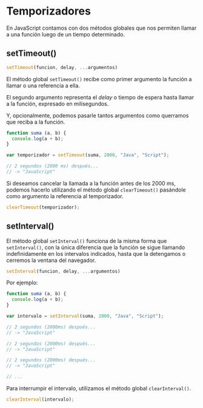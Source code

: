 # Temporizadores

En JavaScript contamos con dos métodos globales que nos permiten llamar a una función luego de un tiempo determinado.

## setTimeout()

```javascript
setTimeout(funcion, delay, ...argumentos)
```

El método global `setTimeout()` recibe como primer argumento la función a llamar o una referencia a ella.

El segundo argumento representa el *delay* o tiempo de espera hasta llamar a la función, expresado en milisegundos.

Y, opcionalmente, podemos pasarle tantos argumentos como querramos que reciba a la función.

```javascript
function suma (a, b) {
  console.log(a + b);
}

var temporizador = setTimeout(suma, 2000, "Java", "Script");

// 2 segundos (2000 ms) después...
// -> "JavaScript"
```

Si deseamos cancelar la llamada a la función antes de los 2000 ms, podemos hacerlo utilizando el método global `clearTimeout()` pasándole como argumento la referencia al temporizador.

```javascript
clearTimeout(temporizador);
```

## setInterval()

El método global `setInterval()` funciona de la misma forma que `setInterval()`, con la única diferencia que la función se sigue llamando indefinidamente en los intervalos indicados, hasta que la detengamos o cerremos la ventana del navegador.

```javascript
setInterval(funcion, delay, ...argumentos)
```

Por ejemplo:

```javascript
function suma (a, b) {
  console.log(a + b);
}

var intervalo = setInterval(suma, 2000, "Java", "Script");

// 2 segundos (2000ms) después...
// -> "JavaScript"

// 2 segundos (2000ms) después...
// -> "JavaScript"

// 2 segundos (2000ms) después...
// -> "JavaScript"

// ...
```

Para interrumpir el intervalo, utilizamos el método global `clearInterval()`.

```javascript
clearInterval(intervalo);
```

